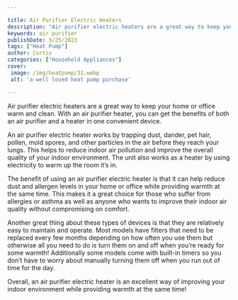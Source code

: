 ```yaml
---

title: Air Purifier Electric Heaters
description: "Air purifier electric heaters are a great way to keep your home or office warm and clean. With an air purifier heater, you can get...swipe up to find out"
keywords: air purifier
publishDate: 3/25/2023
tags: ["Heat Pump"]
author: Curtis
categories: ["Household Appliances"]
cover: 
 image: /img/heatpump/31.webp
 alt: 'a well loved heat pump purchase'

---
```


Air purifier electric heaters are a great way to keep your home or office warm and clean. With an air purifier heater, you can get the benefits of both an air purifier and a heater in one convenient device.

An air purifier electric heater works by trapping dust, dander, pet hair, pollen, mold spores, and other particles in the air before they reach your lungs. This helps to reduce indoor air pollution and improve the overall quality of your indoor environment. The unit also works as a heater by using electricity to warm up the room it’s in.

The benefit of using an air purifier electric heater is that it can help reduce dust and allergen levels in your home or office while providing warmth at the same time. This makes it a great choice for those who suffer from allergies or asthma as well as anyone who wants to improve their indoor air quality without compromising on comfort.

Another great thing about these types of devices is that they are relatively easy to maintain and operate. Most models have filters that need to be replaced every few months depending on how often you use them but otherwise all you need to do is turn them on and off when you’re ready for some warmth! Additionally some models come with built-in timers so you don’t have to worry about manually turning them off when you run out of time for the day. 

Overall, an air purifier electric heater is an excellent way of improving your indoor environment while providing warmth at the same time!

